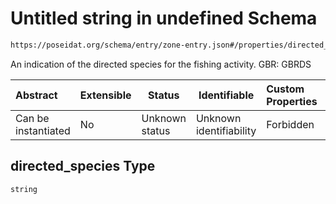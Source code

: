 # Untitled string in undefined Schema

```txt
https://poseidat.org/schema/entry/zone-entry.json#/properties/directed_species
```

An indication of the directed species for the fishing activity. GBR: GBRDS


| Abstract            | Extensible | Status         | Identifiable            | Custom Properties | Additional Properties | Access Restrictions | Defined In                                                                |
| :------------------ | ---------- | -------------- | ----------------------- | :---------------- | --------------------- | ------------------- | ------------------------------------------------------------------------- |
| Can be instantiated | No         | Unknown status | Unknown identifiability | Forbidden         | Allowed               | none                | [zone-entry.json\*](schemas/entry/zone-entry.json "open original schema") |

## directed_species Type

`string`
